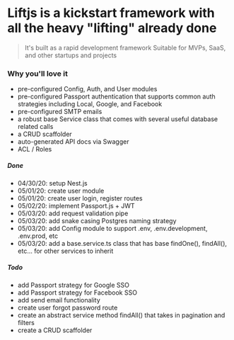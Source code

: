 # Liftjs is a kickstart framework with all the heavy "lifting" already done
> It's built as a rapid development framework
> Suitable for MVPs, SaaS, and other startups and projects

### Why you'll love it
- pre-configured Config, Auth, and User modules
- pre-configured Passport authentication that supports common auth strategies including Local, Google, and Facebook
- pre-configured SMTP emails 
- a robust base Service class that comes with several useful database related calls
- a CRUD scaffolder
- auto-generated API docs via Swagger
- ACL / Roles 

##### Done
- 04/30/20: setup Nest.js
- 05/01/20: create user module
- 05/01/20: create user login, register routes
- 05/02/20: implement Passport.js + JWT
- 05/03/20: add request validation pipe
- 05/03/20: add snake casing Postgres naming strategy
- 05/03/20: add Config module to support .env, .env.development, .env.prod, etc
- 05/03/20: add a base.service.ts class that has base findOne(), findAll(), etc... for other services to inherit

##### Todo
- add Passport strategy for Google SSO
- add Passport strategy for Facebook SSO
- add send email functionality
- create user forgot password route
- create an abstract service method findAll() that takes in pagination and filters
- create a CRUD scaffolder
